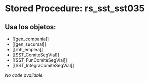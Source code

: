 # Stored Procedure: rs_sst_sst035

## Usa los objetos:
- [[gen_compania]]
- [[gen_sucursal]]
- [[rhh_emplea]]
- [[SST_ComiteSegVial]]
- [[SST_FunComiteSegVial]]
- [[SST_IntegraComiteSegVial]]

*No code available.*
